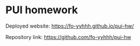 # PUI homework

Deployed website: https://fo-yyhhh.github.io/pui-hw/

Repository link: https://github.com/fo-yyhhh/pui-hw
